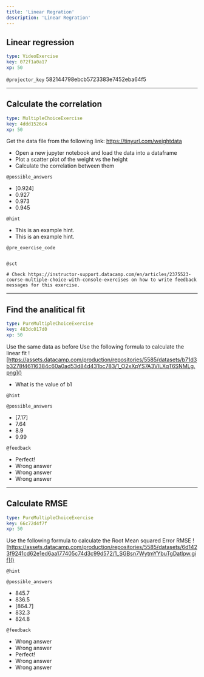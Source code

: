 ```yaml
---
title: 'Linear Regration'
description: 'Linear Regration'
---
```


## Linear regression

```yaml
type: VideoExercise
key: 072f1a0a17
xp: 50
```

`@projector_key`
582144798ebcb5723383e7452eba64f5

---

## Calculate the correlation

```yaml
type: MultipleChoiceExercise
key: 4ddd1526c4
xp: 50
```

Get the data file from the following link:
https://tinyurl.com/weightdata

- Open a new jupyter notebook and load the data into a dataframe
- Plot a scatter plot of the weight vs the height
- Calculate the correlation between them

`@possible_answers`
- [0.924]
- 0.927
- 0.973
- 0.945

`@hint`
<!-- Examples of good hints: https://instructor-support.datacamp.com/en/articles/2379164-hints-best-practices. -->
- This is an example hint.
- This is an example hint.

`@pre_exercise_code`
```{python}

```

`@sct`
```{python}
# Check https://instructor-support.datacamp.com/en/articles/2375523-course-multiple-choice-with-console-exercises on how to write feedback messages for this exercise.
```

---

## Find the analitical fit

```yaml
type: PureMultipleChoiceExercise
key: 483dc017d0
xp: 50
```

Use the same data as before
Use the following formula to calculate the linear fit
![https://assets.datacamp.com/production/repositories/5585/datasets/b71d3b3278f46116384c60a0ad53d84d431bc783/1_O2xXpYS7A3VlLXqT6SNMLg.png]()
- What is the value of b1   

`@hint`


`@possible_answers`
- [7.17]
- 7.64
- 8.9
- 9.99

`@feedback`
<!-- Examples of good feedback messages: https://instructor-support.datacamp.com/en/articles/2299773-exercise-success-messages.  -->
- Perfect!
- Wrong answer
- Wrong answer
- Wrong answer

---

## Calculate RMSE

```yaml
type: PureMultipleChoiceExercise
key: 66c72d4f7f
xp: 50
```

Use the following formula to calculate the Root Mean squared Error RMSE
![https://assets.datacamp.com/production/repositories/5585/datasets/6d1423f9241cd62e1ed6aa177405c74d3c99d572/1_SGBsn7WytmYYbuTgDatIpw.gif]()

`@hint`


`@possible_answers`
- 845.7
- 836.5
- [864.7]
- 832.3
- 824.8

`@feedback`
<!-- Examples of good feedback messages: https://instructor-support.datacamp.com/en/articles/2299773-exercise-success-messages.  -->
- Wrong answer
- Wrong answer
- Perfect!
- Wrong answer
- Wrong answer

